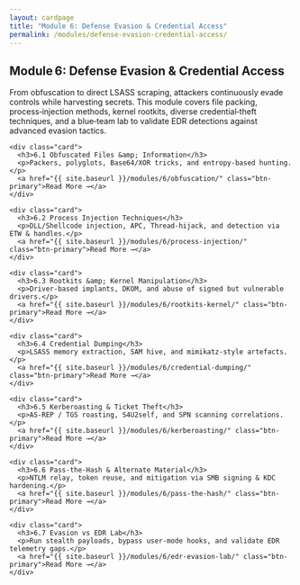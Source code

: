 ```yaml
---
layout: cardpage
title: "Module 6: Defense Evasion & Credential Access"
permalink: /modules/defense-evasion-credential-access/
---
```


<section class="cards-section">
  <h2 class="section-title">Module 6: Defense Evasion &amp; Credential Access</h2>

  <p class="module-desc">
    From obfuscation to direct LSASS scraping, attackers continuously evade controls
    while harvesting secrets. This module covers file packing, process‑injection
    methods, kernel rootkits, diverse credential‑theft techniques, and a blue‑team
    lab to validate EDR detections against advanced evasion tactics.
  </p>

  <div class="card-grid">

    <div class="card">
      <h3>6.1 Obfuscated Files &amp; Information</h3>
      <p>Packers, polyglots, Base64/XOR tricks, and entropy‑based hunting.</p>
      <a href="{{ site.baseurl }}/modules/6/obfuscation/" class="btn-primary">Read More →</a>
    </div>

    <div class="card">
      <h3>6.2 Process Injection Techniques</h3>
      <p>DLL/Shellcode injection, APC, Thread‑hijack, and detection via ETW & handles.</p>
      <a href="{{ site.baseurl }}/modules/6/process-injection/" class="btn-primary">Read More →</a>
    </div>

    <div class="card">
      <h3>6.3 Rootkits &amp; Kernel Manipulation</h3>
      <p>Driver‑based implants, DKOM, and abuse of signed but vulnerable drivers.</p>
      <a href="{{ site.baseurl }}/modules/6/rootkits-kernel/" class="btn-primary">Read More →</a>
    </div>

    <div class="card">
      <h3>6.4 Credential Dumping</h3>
      <p>LSASS memory extraction, SAM hive, and mimikatz‐style artefacts.</p>
      <a href="{{ site.baseurl }}/modules/6/credential-dumping/" class="btn-primary">Read More →</a>
    </div>

    <div class="card">
      <h3>6.5 Kerberoasting & Ticket Theft</h3>
      <p>AS‑REP / TGS roasting, S4U2self, and SPN scanning correlations.</p>
      <a href="{{ site.baseurl }}/modules/6/kerberoasting/" class="btn-primary">Read More →</a>
    </div>

    <div class="card">
      <h3>6.6 Pass‑the‑Hash & Alternate Material</h3>
      <p>NTLM relay, token reuse, and mitigation via SMB signing & KDC hardening.</p>
      <a href="{{ site.baseurl }}/modules/6/pass-the-hash/" class="btn-primary">Read More →</a>
    </div>

    <div class="card">
      <h3>6.7 Evasion vs EDR Lab</h3>
      <p>Run stealth payloads, bypass user‑mode hooks, and validate EDR telemetry gaps.</p>
      <a href="{{ site.baseurl }}/modules/6/edr-evasion-lab/" class="btn-primary">Read More →</a>
    </div>

  </div>
</section>